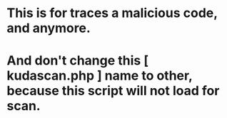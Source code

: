 # This is for traces a malicious code, and anymore.
# And don't change this [ kudascan.php ] name to other, because this script will not load for scan.
